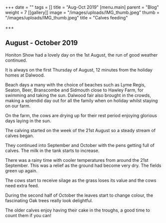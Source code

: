 +++
date = ""
tags = []
title = "Aug-Oct 2019"
[menu.main]
parent = "Blog"
weight = 7
[[gallery]]
image = "/images/uploads/IMG_thumb.jpeg"
thumb = "/images/uploads/IMG_thumb.jpeg"
title = "Calves feeding"

+++
## August - October 2019

Honiton Show had a lovely day on the 1st August, the run of good weather continued.

It is always on the first Thursday of August, 12 minutes from the holiday homes at Dalwood.

Beach days a many with the choice of beaches such as Lyme Regis, Seaton, Beer, Branscombe and Sidmouth close to Hawley Farm, for swimming and taking the sun. Dalwood fair also brought in the crowds, making a splendid day out for all the family when on holiday whilst staying on our farm.

On the farm, the cows are drying up for their rest period enjoying glorious days laying in the sun.

The calving started on the week of the 21st August so a steady stream of calves began.

They continued into September and October with the pens getting full of calves. The milk in the tank starts to increase.

There was a rainy time with cooler temperatures from around the 21st September. This was a relief as the ground had become very dry. The fields green up again.

The cows start to receive silage as the grass loses its value and the cows need extra feed.

During the second half of October the leaves start to change colour, the fascinating Oak trees really look delightful.

The older calves enjoy having their cake in the troughs, a good time to count them if you can!